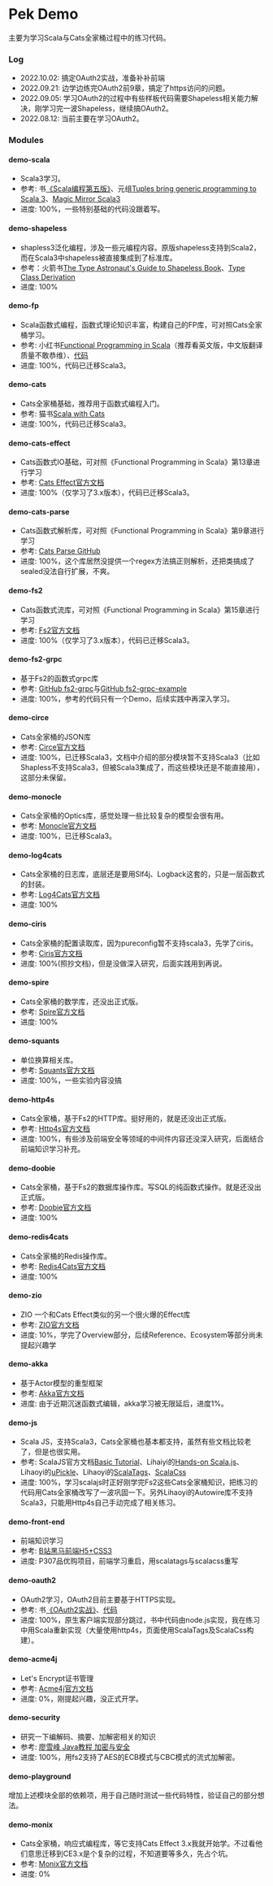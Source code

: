 # Pek Demo

主要为学习Scala与Cats全家桶过程中的练习代码。  

### Log

* 2022.10.02: 搞定OAuth2实战，准备补补前端
* 2022.09.21: 边学边练完OAuth2前9章，搞定了https访问的问题。
* 2022.09.05: 学习OAuth2的过程中有些样板代码需要Shapeless相关能力解决，刚学习完一波Shapeless，继续搞OAuth2。
* 2022.08.12: 当前主要在学习OAuth2。

### Modules

#### demo-scala

* Scala3学习。
* 参考: 书[《Scala编程第五版》](https://www.artima.com/shop/programming_in_scala_5ed)、元组[Tuples bring generic programming to Scala 3](https://www.scala-lang.org/2021/02/26/tuples-bring-generic-programming-to-scala-3.html)、[Magic Mirror Scala3](https://blog.philipp-martini.de/blog/magic-mirror-scala3/)
* 进度: 100%，一些特别基础的代码没跟着写。

#### demo-shapeless

* shapless3泛化编程，涉及一些元编程内容。原版shapeless支持到Scala2，而在Scala3中shapeless被直接集成到了标准库。
* 参考：火箭书[The Type Astronaut's Guide to Shapeless Book](https://underscore.io/books/shapeless-guide/)、[Type Class Derivation](https://dotty.epfl.ch/docs/reference/contextual/derivation.html)
* 进度: 100%

#### demo-fp

* Scala函数式编程，函数式理论知识丰富，构建自己的FP库，可对照Cats全家桶学习。
* 参考: 小红书[Functional Programming in Scala](https://www.manning.com/books/functional-programming-in-scala)（推荐看英文版，中文版翻译质量不敢恭维）、[代码](https://github.com/fpinscala/fpinscala)
* 进度: 100%，代码已迁移Scala3。

#### demo-cats

* Cats全家桶基础，推荐用于函数式编程入门。
* 参考: 猫书[Scala with Cats](https://underscore.io/books/scala-with-cats/)
* 进度: 100%，代码已迁移Scala3。

#### demo-cats-effect

* Cats函数式IO基础，可对照《Functional Programming in Scala》第13章进行学习
* 参考: [Cats Effect官方文档](https://typelevel.org/cats-effect/docs/getting-started)
* 进度: 100%（仅学习了3.x版本），代码已迁移Scala3。

#### demo-cats-parse

* Cats函数式解析库，可对照《Functional Programming in Scala》第9章进行学习
* 参考: [Cats Parse GitHub](https://github.com/typelevel/cats-parse)
* 进度: 100%，这个库居然没提供一个regex方法搞正则解析，还把类搞成了sealed没法自行扩展，不爽。

#### demo-fs2

* Cats函数式流库，可对照《Functional Programming in Scala》第15章进行学习
* 参考: [Fs2官方文档](https://fs2.io/)
* 进度: 100%（仅学习了3.x版本），代码已迁移Scala3。

#### demo-fs2-grpc

* 基于Fs2的函数式grpc库
* 参考: [GitHub fs2-grpc](https://github.com/typelevel/fs2-grpc)与[GitHub fs2-grpc-example](https://github.com/fiadliel/fs2-grpc-example)
* 进度: 100%，参考的代码只有一个Demo，后续实践中再深入学习。

#### demo-circe

* Cats全家桶的JSON库
* 参考: [Circe官方文档](https://circe.github.io/circe/)
* 进度: 100%，已迁移Scala3，文档中介绍的部分模块暂不支持Scala3（比如Shapless不支持Scala3，但被Scala3集成了，而这些模块还是不能直接用），这部分未保留。

#### demo-monocle

* Cats全家桶的Optics库，感觉处理一些比较复杂的模型会很有用。
* 参考: [Monocle官方文档](https://www.optics.dev/Monocle/)
* 进度: 100%，已迁移Scala3。

#### demo-log4cats

* Cats全家桶的日志库，底层还是要用Slf4j、Logback这套的，只是一层函数式的封装。
* 参考: [Log4Cats官方文档](https://typelevel.org/log4cats/)
* 进度: 100%

#### demo-ciris

* Cats全家桶的配置读取库，因为pureconfig暂不支持scala3，先学了ciris。
* 参考: [Ciris官方文档](https://cir.is/) 
* 进度: 100%(照抄文档)，但是没做深入研究，后面实践用到再说。

#### demo-spire

* Cats全家桶的数学库，还没出正式版。
* 参考: [Spire官方文档](https://typelevel.org/spire/)
* 进度: 100%

#### demo-squants

* 单位换算相关库。
* 参考: [Squants官方文档](https://www.squants.com/)
* 进度: 100%，一些实验内容没搞

#### demo-http4s

* Cats全家桶，基于Fs2的HTTP库。挺好用的，就是还没出正式版。
* 参考: [Http4s官方文档](https://http4s.org/v1/docs/quickstart.html)
* 进度: 100%，有些涉及前端安全等领域的中间件内容还没深入研究，后面结合前端知识学习补充。

#### demo-doobie

* Cats全家桶，基于Fs2的数据库操作库。写SQL的纯函数式操作。就是还没出正式版。
* 参考: [Doobie官方文档](https://tpolecat.github.io/doobie/)
* 进度: 100%

#### demo-redis4cats

* Cats全家桶的Redis操作库。
* 参考: [Redis4Cats官方文档](https://redis4cats.profunktor.dev/)
* 进度: 100%

#### demo-zio

* ZIO 一个和Cats Effect类似的另一个很火爆的Effect库
* 参考: [ZIO官方文档](https://zio.dev/)
* 进度: 10%，学完了Overview部分，后续Reference、Ecosystem等部分尚未提起兴趣学

#### demo-akka

* 基于Actor模型的重型框架
* 参考: [Akka官方文档](https://doc.akka.io/docs/akka/current/typed/actors.html)
* 进度: 由于近期沉迷函数式编辑，akka学习被无限延后，进度1%。

#### demo-js

* Scala JS，支持Scala3，Cats全家桶也基本都支持，虽然有些文档比较老了，但是也很实用。
* 参考: ScalaJS官方文档[Basic Tutorial](https://www.scala-js.org/doc/tutorial/basic/)、Lihaiyi的[Hands-on Scala.js](https://www.lihaoyi.com/hands-on-scala-js/)、Lihaoyi的[uPickle](https://com-lihaoyi.github.io/upickle/)、Lihaoyi的[ScalaTags](https://com-lihaoyi.github.io/scalatags/)、[ScalaCss](https://japgolly.github.io/scalacss/book/)
* 进度: 100%，学习scalajs时正好刚学完Fs2这些Cats全家桶知识，把练习的代码用Cats全家桶改写了一波巩固一下。另外Lihaoyi的Autowire库不支持Scala3，只能用Http4s自己手动完成了相关练习。

#### demo-front-end

* 前端知识学习
* 参考: [B站黑马前端H5+CSS3](https://www.bilibili.com/video/BV14J4114768?p=1)
* 进度: P307品优购项目，前端学习重启，用scalatags与scalacss重写

#### demo-oauth2

* OAuth2学习，OAuth2目前主要基于HTTPS实现。
* 参考: 书[《OAuth2实战》](https://www.manning.com/books/oauth-2-in-action)、[代码](https://github.com/oauthinaction/oauth-in-action-code)
* 进度: 100%，原生客户端实现部分跳过，书中代码由node.js实现，我在练习中用Scala重新实现（大量使用http4s，页面使用ScalaTags及ScalaCss构建）。

#### demo-acme4j

* Let's Encrypt证书管理
* 参考: [Acme4j官方文档](https://shredzone.org/maven/acme4j/index.html)
* 进度: 0%，刚提起兴趣，没正式开学。

#### demo-security

* 研究一下编解码、摘要、加解密相关的知识
* 参考: [廖雪峰 Java教程 加密与安全](https://www.liaoxuefeng.com/wiki/1252599548343744/1255943717668160)
* 进度: 100%，用fs2支持了AES的ECB模式与CBC模式的流式加解密。

#### demo-playground

增加上述模块全部的依赖项，用于自己随时测试一些代码特性，验证自己的部分想法。

#### demo-monix

* Cats全家桶，响应式编程库，等它支持Cats Effect 3.x我就开始学。不过看他们意思迁移到CE3.x是个复杂的过程，不知道要等多久，先占个坑。
* 参考: [Monix官方文档](https://monix.io/)
* 进度: 0%
